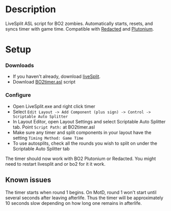 # Description
LiveSplit ASL script for BO2 zombies. Automatically starts, resets, and syncs timer with game time.
Compatible with [Redacted](https://redacted.se) and [Plutonium](https://plutonium.pw).

# Setup
### Downloads
* If you haven't already, download [liveSplit](https://livesplit.org/downloads).
* Download [BO2timer.asl](https://github.com/HuthTV/BO2-ZM-Synchronized-Livesplit/releases/download/2/BO2timer.asl) script 

### Configure
* Open LiveSplit.exe and right click timer
* Select ```Edit Layout -> Add Component (plus sign) -> Control -> Scriptable Auto Splitter```
* In Layout Editor, open Layout Settings and select Scriptable Auto Splitter tab. Point ```Script Path:``` at BO2timer.asl
* Make sure any timer and split components in your layout have the setting ```Timing Method: Game Time```
* To use autosplits, check all the rounds you wish to split on under the Scriptable Auto Splitter tab

The timer should now work with BO2 Plutonium or Redacted. You might need to restart livesplit and or bo2 for it it work.

## Known issues
The timer starts when round 1 begins. On MotD, round 1 won't start until several seconds after leaving afterlife. Thus the timer will be approximately 10 seconds slow depending on how long one remains in afterlife.
